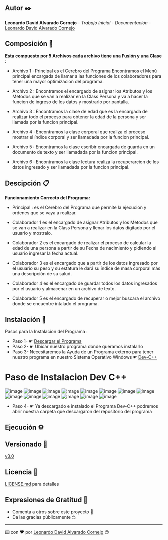 ## Autor ✒️

**Leonardo David Alvarado Cornejo** - *Trabajo Inicial* - *Documentación* - [Leonardo David Alvarado Cornejo](https://github.com/Leonardo-David-Alvarado-Cornejo)

## Composición 🚀

**Esta compuesto por 5 Archivos cada archivo tiene una Fusión y una Clase :**


* Archivo 1 : Principal es el Cerebro del Programa Encontramos el Menú principal encargada de llamar a las funciones de los colaboradores para tener una mayor optimizacion del programa.


* Archivo 2 : Encontramos el encargado de asignar los Atributos y los Métodos que se van a realizar en la Class Persona y va a hacer la funcion de ingreso de los datos y mostrarlo por pantalla.


* Archivo 3 : Encontramos la clase de edad que es la encargada de realizar todo el proceso para obtener la edad de la persona y ser llamada por la funcion principal.


* Archivo 4 : Encontramos la clase corporal que realiza el proceso mostrar el índice corporal y ser llamadada por la funcion principal.


* Archivo 5 : Encontramos la clase escribir encargada de guarda en un documento de texto y ser llamadada por la funcion principal.


* Archivo 6 : Encontramos la clase lectura realiza la recuperarcion de los  datos ingresado y ser llamadada por la funcion principal.

## Descipción  📋

**Funcionamiento Correcto del Programa:**


* Principal : es el Cerebro del Programa que permite la ejecución y ordenes que se vaya a realizar.


* Colaborador 1 es el encargado de asignar Atributos y los Métodos que se van a realizar en la Class Persona y llenar los datos digitado por el usuario y mostralo.


* Colaborador 2 es el encargado de realizar el proceso de calcular la edad de una persona a partir de su Fecha de nacimiento y pidiendo al usuario ingresar la fecha actual.


* Colaborador 3 es el encargado que a partir de los datos ingresado por el usuario su peso y su estatura le dará su índice de masa corporal más una descripción de su salud.


* Colaborador 4 es el encargado de guardar todos los datos ingresados por el usuario y almacenar en un archivo de texto.


* Colaborador 5 es el encargado de recuperar o mejor buscara el archivo donde se encuentre intalado el programa.


## Instalación 🔧

Pasos para la Instalacion del Programa :

* Paso 1- ☛ [Descargar el Programa](https://github.com/Leonardo-David-Alvarado-Cornejo/C2.2-Actividad.git)
* Paso 2- ☛ Ubicar nuestro programa donde queramos instalarlo
* Paso 3- Necesitaremos la Ayuda de un Programa externo para tener nuestro programa en nuestro Sistema Operativo Windows ☛ [Dev-C++](http://www.mediafire.com/file/cjkh2ynu0a1ia3s/Dev-Cpp_5.5.3_TDM-GCC_x64_4.7.1_Setup.exe/file)
# Paso de Instalacion Dev C++

![image](https://user-images.githubusercontent.com/87637743/126746127-091127b1-7619-473e-a5d0-731703996e56.png)
![image](https://user-images.githubusercontent.com/87637743/126746458-2a49c70c-79e3-40d2-b9f5-b9d67b87d772.png)
![image](https://user-images.githubusercontent.com/87637743/126746499-ba9c721a-1293-484a-863a-9b2f2ca41511.png)
![image](https://user-images.githubusercontent.com/87637743/126746545-25b16120-a468-4866-9fa2-7a135b4601c0.png)
![image](https://user-images.githubusercontent.com/87637743/126746562-5c4441b4-415a-49d4-98a6-439abfabcab5.png)
![image](https://user-images.githubusercontent.com/87637743/126746583-024df9e7-16f5-42a8-b6f4-3eaefc0a80d0.png)
![image](https://user-images.githubusercontent.com/87637743/126746601-52a8496f-6c79-4bd0-bf2a-27d528976c4c.png)
![image](https://user-images.githubusercontent.com/87637743/126746642-afbf382a-0d3b-4cfa-9014-cf309db98118.png)
![image](https://user-images.githubusercontent.com/87637743/126746679-66258d37-c420-4c7f-bc96-cfa5492c1d1b.png)
![image](https://user-images.githubusercontent.com/87637743/126746700-48c1fb48-0fa5-4848-a2ba-3f02c0be1111.png)
![image](https://user-images.githubusercontent.com/87637743/126746711-8dc63ede-59fb-4123-9271-99e972af6526.png)
![image](https://user-images.githubusercontent.com/87637743/126746721-8f940567-9bb2-4516-99c9-69c593b90351.png)
![image](https://user-images.githubusercontent.com/87637743/126746752-82d6fc37-132e-4001-a195-ee4de9b1caaf.png)
![image](https://user-images.githubusercontent.com/87637743/126746770-b203ccc5-648a-4470-9eb0-2857eafdc1f9.png)


* Paso 4- ☛ Ya descargado e instalado el Programa Dev-C++ podremos abrir nuestra carpeta que descargaron del repositorio del programa 


## Ejecución ⚙️


## Versionado 📌

[v3.0](https://github.com/Leonardo-David-Alvarado-Cornejo/C2.2-Actividad/tags)

## Licencia 📄

[LICENSE.md](https://github.com/Leonardo-David-Alvarado-Cornejo/C2.2-Actividad/blob/main/LICENSE) para detalles

## Expresiones de Gratitud 🎁

* Comenta a otros sobre este proyecto 📢
* Da las gracias públicamente 🤓.

---
⌨️ con ❤️ por [Leonardo David Alvarado Cornejo](https://github.com/Leonardo-David-Alvarado-Cornejo) 😊
